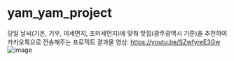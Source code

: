 # yam_yam_project
당일 날씨(기온, 기우, 미세먼지, 초미세먼지)에 맞춰 맛집(광주광역시 기준)을 추천하여 카카오톡으로 전송해주는 프로젝트
결과물 영상: https://youtu.be/SZwfyreE3Gw
![image](https://user-images.githubusercontent.com/97214476/180113717-2c0fcf66-9197-4368-b63f-5523a78d5d25.png)
